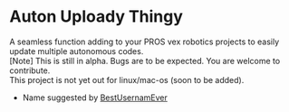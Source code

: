 # Auton Uploady Thingy
A seamless function adding to your PROS vex robotics projects to easily update multiple autonomous codes.\
[Note] This is still in alpha. Bugs are to be expected. You are welcome to contribute.\
This project is not yet out for linux/mac-os (soon to be added).

- Name suggested by [BestUsernamEver](https://github.com/BestUsernamEver)
